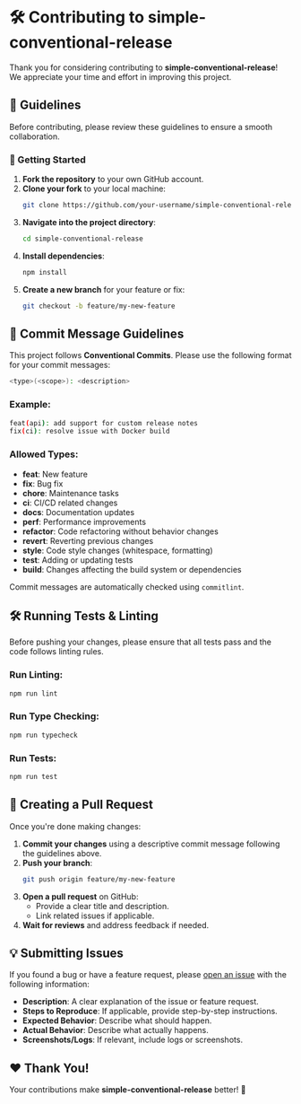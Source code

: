 # 🛠 Contributing to simple-conventional-release

Thank you for considering contributing to **simple-conventional-release**! We appreciate your time and effort in improving this project.

## 📜 Guidelines

Before contributing, please review these guidelines to ensure a smooth collaboration.

### 🚀 Getting Started

1. **Fork the repository** to your own GitHub account.
2. **Clone your fork** to your local machine:
   ```sh
   git clone https://github.com/your-username/simple-conventional-release.git
   ```
3. **Navigate into the project directory**:
   ```sh
   cd simple-conventional-release
   ```
4. **Install dependencies**:
   ```sh
   npm install
   ```
5. **Create a new branch** for your feature or fix:
   ```sh
   git checkout -b feature/my-new-feature
   ```

## 📌 Commit Message Guidelines

This project follows **Conventional Commits**. Please use the following format for your commit messages:

```sh
<type>(<scope>): <description>
```

### Example:
```sh
feat(api): add support for custom release notes
fix(ci): resolve issue with Docker build
```

### **Allowed Types**:
- **feat**: New feature
- **fix**: Bug fix
- **chore**: Maintenance tasks
- **ci**: CI/CD related changes
- **docs**: Documentation updates
- **perf**: Performance improvements
- **refactor**: Code refactoring without behavior changes
- **revert**: Reverting previous changes
- **style**: Code style changes (whitespace, formatting)
- **test**: Adding or updating tests
- **build**: Changes affecting the build system or dependencies

Commit messages are automatically checked using `commitlint`.

## 🛠 Running Tests & Linting

Before pushing your changes, please ensure that all tests pass and the code follows linting rules.

### **Run Linting**:
```sh
npm run lint
```

### **Run Type Checking**:
```sh
npm run typecheck
```

### **Run Tests**:
```sh
npm run test
```

## 🔄 Creating a Pull Request

Once you're done making changes:

1. **Commit your changes** using a descriptive commit message following the guidelines above.
2. **Push your branch**:
   ```sh
   git push origin feature/my-new-feature
   ```
3. **Open a pull request** on GitHub:
   - Provide a clear title and description.
   - Link related issues if applicable.
4. **Wait for reviews** and address feedback if needed.

## 💡 Submitting Issues

If you found a bug or have a feature request, please [open an issue](https://github.com/animation-digital-network/simple-conventional-release/issues) with the following information:

- **Description**: A clear explanation of the issue or feature request.
- **Steps to Reproduce**: If applicable, provide step-by-step instructions.
- **Expected Behavior**: Describe what should happen.
- **Actual Behavior**: Describe what actually happens.
- **Screenshots/Logs**: If relevant, include logs or screenshots.

## ❤️ Thank You!

Your contributions make **simple-conventional-release** better! 🚀

